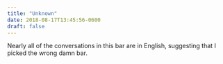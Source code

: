 ```yaml
---
title: "Unknown"
date: 2018-08-17T13:45:56-0600
draft: false
---
```


Nearly all of the conversations in this bar are in English, suggesting that I picked the wrong damn bar.
